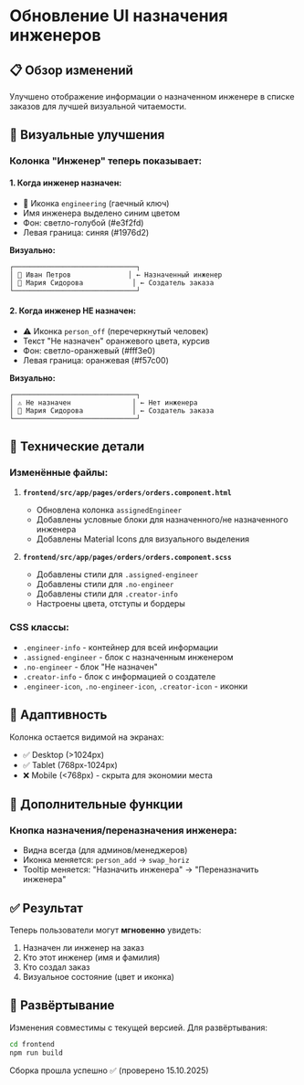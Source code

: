 # Обновление UI назначения инженеров

## 📋 Обзор изменений

Улучшено отображение информации о назначенном инженере в списке заказов для лучшей визуальной читаемости.

## 🎨 Визуальные улучшения

### Колонка "Инженер" теперь показывает:

#### 1. **Когда инженер назначен:**
- 🔧 Иконка `engineering` (гаечный ключ)
- Имя инженера выделено синим цветом
- Фон: светло-голубой (#e3f2fd)
- Левая граница: синяя (#1976d2)

**Визуально:**
```
┌──────────────────────────────┐
│ 🔧 Иван Петров              │ ← Назначенный инженер
│ 👤 Мария Сидорова            │ ← Создатель заказа
└──────────────────────────────┘
```

#### 2. **Когда инженер НЕ назначен:**
- ⚠️ Иконка `person_off` (перечеркнутый человек)
- Текст "Не назначен" оранжевого цвета, курсив
- Фон: светло-оранжевый (#fff3e0)
- Левая граница: оранжевая (#f57c00)

**Визуально:**
```
┌──────────────────────────────┐
│ ⚠️ Не назначен               │ ← Нет инженера
│ 👤 Мария Сидорова            │ ← Создатель заказа
└──────────────────────────────┘
```

## 🔧 Технические детали

### Изменённые файлы:

1. **`frontend/src/app/pages/orders/orders.component.html`**
   - Обновлена колонка `assignedEngineer`
   - Добавлены условные блоки для назначенного/не назначенного инженера
   - Добавлены Material Icons для визуального выделения

2. **`frontend/src/app/pages/orders/orders.component.scss`**
   - Добавлены стили для `.assigned-engineer`
   - Добавлены стили для `.no-engineer`
   - Добавлены стили для `.creator-info`
   - Настроены цвета, отступы и бордеры

### CSS классы:

- `.engineer-info` - контейнер для всей информации
- `.assigned-engineer` - блок с назначенным инженером
- `.no-engineer` - блок "Не назначен"
- `.creator-info` - блок с информацией о создателе
- `.engineer-icon`, `.no-engineer-icon`, `.creator-icon` - иконки

## 📱 Адаптивность

Колонка остается видимой на экранах:
- ✅ Desktop (>1024px)
- ✅ Tablet (768px-1024px)
- ❌ Mobile (<768px) - скрыта для экономии места

## 🎯 Дополнительные функции

### Кнопка назначения/переназначения инженера:
- Видна всегда (для админов/менеджеров)
- Иконка меняется: `person_add` → `swap_horiz`
- Tooltip меняется: "Назначить инженера" → "Переназначить инженера"

## ✅ Результат

Теперь пользователи могут **мгновенно** увидеть:
1. Назначен ли инженер на заказ
2. Кто этот инженер (имя и фамилия)
3. Кто создал заказ
4. Визуальное состояние (цвет и иконка)

## 🚀 Развёртывание

Изменения совместимы с текущей версией. Для развёртывания:

```bash
cd frontend
npm run build
```

Сборка прошла успешно ✅ (проверено 15.10.2025)

